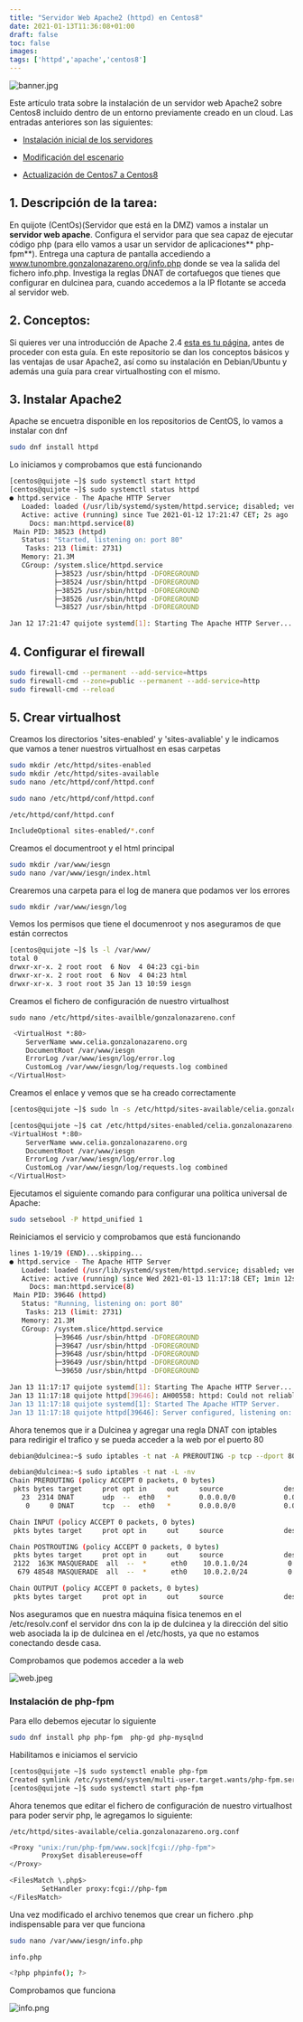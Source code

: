 ```yaml
---
title: "Servidor Web Apache2 (httpd) en Centos8"
date: 2021-01-13T11:36:08+01:00
draft: false
toc: false
images:
tags: ['httpd','apache','centos8']
---
```


![banner.jpg](/images/dns/banner.jpg)

Este artículo trata sobre la instalación de un servidor web Apache2 sobre Centos8 incluido dentro de un entorno previamente creado en un cloud. Las entradas anteriores son las siguientes:

* [Instalación inicial de los servidores](https://unbitdeinformacioncadadia.netlify.app/posts/2020/11/instalaci%C3%B3n-y-configuraci%C3%B3n-inicial-de-los-servidores/)

* [Modificación del escenario](https://unbitdeinformacioncadadia.netlify.app/posts/2020/12/red-dmz.-modificacion-del-escenario./)

* [Actualización de Centos7 a Centos8](https://unbitdeinformacioncadadia.netlify.app/posts/2020/11/actualizacion-de-centos7-a-centos8/)

## 1. Descripción de la tarea:

En quijote (CentOs)(Servidor que está en la DMZ) vamos a instalar un **servidor web apache**. Configura el servidor para que sea capaz de ejecutar código php (para ello vamos a usar un servidor de aplicaciones** php-fpm**). Entrega una captura de pantalla accediendo a www.tunombre.gonzalonazareno.org/info.php donde se vea la salida del fichero info.php. Investiga la reglas DNAT de cortafuegos que tienes que configurar en dulcinea para, cuando accedemos a la IP flotante se acceda al servidor web.

## 2. Conceptos:

Si quieres ver una introducción de Apache 2.4 [esta es tu página](https://github.com/CeliaGMqrz/virtualhosting_apache/blob/main/introduccion_apache.md), antes de proceder con esta guía. En este repositorio se dan los conceptos básicos y las ventajas de usar Apache2, así como su instalación en Debian/Ubuntu y además una guía para crear virtualhosting con el mismo.

## 3. Instalar Apache2

Apache se encuetra disponible en los repositorios de CentOS, lo vamos a instalar con dnf

```sh
sudo dnf install httpd
```

Lo iniciamos y comprobamos que está funcionando

```sh
[centos@quijote ~]$ sudo systemctl start httpd
[centos@quijote ~]$ sudo systemctl status httpd
● httpd.service - The Apache HTTP Server
   Loaded: loaded (/usr/lib/systemd/system/httpd.service; disabled; vendor preset: disabled)
   Active: active (running) since Tue 2021-01-12 17:21:47 CET; 2s ago
     Docs: man:httpd.service(8)
 Main PID: 38523 (httpd)
   Status: "Started, listening on: port 80"
    Tasks: 213 (limit: 2731)
   Memory: 21.3M
   CGroup: /system.slice/httpd.service
           ├─38523 /usr/sbin/httpd -DFOREGROUND
           ├─38524 /usr/sbin/httpd -DFOREGROUND
           ├─38525 /usr/sbin/httpd -DFOREGROUND
           ├─38526 /usr/sbin/httpd -DFOREGROUND
           └─38527 /usr/sbin/httpd -DFOREGROUND

Jan 12 17:21:47 quijote systemd[1]: Starting The Apache HTTP Server...
```

## 4. Configurar el firewall

```sh
sudo firewall-cmd --permanent --add-service=https
sudo firewall-cmd --zone=public --permanent --add-service=http
sudo firewall-cmd --reload
```

## 5. Crear virtualhost

Creamos los directorios 'sites-enabled' y 'sites-avaliable' y le indicamos que vamos a tener nuestros virtualhost en esas carpetas

```sh
sudo mkdir /etc/httpd/sites-enabled
sudo mkdir /etc/httpd/sites-available
sudo nano /etc/httpd/conf/httpd.conf 
```

```sh
sudo nano /etc/httpd/conf/httpd.conf 
```

`/etc/httpd/conf/httpd.conf `

```sh
IncludeOptional sites-enabled/*.conf
```

Creamos el documentroot y el html principal

```sh
sudo mkdir /var/www/iesgn
sudo nano /var/www/iesgn/index.html
```

Crearemos una carpeta para el log de manera que podamos ver los errores

```sh
sudo mkdir /var/www/iesgn/log
```

Vemos los permisos que tiene el documenroot y nos aseguramos de que están correctos

```sh
[centos@quijote ~]$ ls -l /var/www/
total 0
drwxr-xr-x. 2 root root  6 Nov  4 04:23 cgi-bin
drwxr-xr-x. 2 root root  6 Nov  4 04:23 html
drwxr-xr-x. 3 root root 35 Jan 13 10:59 iesgn
```

Creamos el fichero de configuración de nuestro virtualhost

`sudo nano /etc/httpd/sites-availble/gonzalonazareno.conf`

```sh
 <VirtualHost *:80>
    ServerName www.celia.gonzalonazareno.org
    DocumentRoot /var/www/iesgn     
    ErrorLog /var/www/iesgn/log/error.log
    CustomLog /var/www/iesgn/log/requests.log combined
</VirtualHost>

```

Creamos el enlace y vemos que se ha creado correctamente

```sh
[centos@quijote ~]$ sudo ln -s /etc/httpd/sites-available/celia.gonzalonazareno.org.conf /etc/httpd/sites-enabled/

[centos@quijote ~]$ cat /etc/httpd/sites-enabled/celia.gonzalonazareno.org.conf 
<VirtualHost *:80>
    ServerName www.celia.gonzalonazareno.org
    DocumentRoot /var/www/iesgn
    ErrorLog /var/www/iesgn/log/error.log
    CustomLog /var/www/iesgn/log/requests.log combined
</VirtualHost>

```

Ejecutamos el siguiente comando para configurar una política universal de Apache:

```sh
sudo setsebool -P httpd_unified 1
```

Reiniciamos el servicio y comprobamos que está funcionando

```sh
lines 1-19/19 (END)...skipping...
● httpd.service - The Apache HTTP Server
   Loaded: loaded (/usr/lib/systemd/system/httpd.service; disabled; vendor preset: disabled)
   Active: active (running) since Wed 2021-01-13 11:17:18 CET; 1min 12s ago
     Docs: man:httpd.service(8)
 Main PID: 39646 (httpd)
   Status: "Running, listening on: port 80"
    Tasks: 213 (limit: 2731)
   Memory: 21.3M
   CGroup: /system.slice/httpd.service
           ├─39646 /usr/sbin/httpd -DFOREGROUND
           ├─39647 /usr/sbin/httpd -DFOREGROUND
           ├─39648 /usr/sbin/httpd -DFOREGROUND
           ├─39649 /usr/sbin/httpd -DFOREGROUND
           └─39650 /usr/sbin/httpd -DFOREGROUND

Jan 13 11:17:17 quijote systemd[1]: Starting The Apache HTTP Server...
Jan 13 11:17:18 quijote httpd[39646]: AH00558: httpd: Could not reliably determine the server's fully qu>
Jan 13 11:17:18 quijote systemd[1]: Started The Apache HTTP Server.
Jan 13 11:17:18 quijote httpd[39646]: Server configured, listening on: port 80

```

Ahora tenemos que ir a Dulcinea y agregar una regla DNAT con iptables para redirigir el trafico y se pueda acceder a la web por el puerto 80

```sh
debian@dulcinea:~$ sudo iptables -t nat -A PREROUTING -p tcp --dport 80 -i eth0 -j DNAT --to 10.0.2.4:80

debian@dulcinea:~$ sudo iptables -t nat -L -nv
Chain PREROUTING (policy ACCEPT 0 packets, 0 bytes)
 pkts bytes target     prot opt in     out     source               destination         
   23  2314 DNAT       udp  --  eth0   *       0.0.0.0/0            0.0.0.0/0            udp dpt:53 to:10.0.1.2:53
    0     0 DNAT       tcp  --  eth0   *       0.0.0.0/0            0.0.0.0/0            tcp dpt:80 to:10.0.2.4:80

Chain INPUT (policy ACCEPT 0 packets, 0 bytes)
 pkts bytes target     prot opt in     out     source               destination         

Chain POSTROUTING (policy ACCEPT 0 packets, 0 bytes)
 pkts bytes target     prot opt in     out     source               destination         
 2122  163K MASQUERADE  all  --  *      eth0    10.0.1.0/24          0.0.0.0/0           
  679 48548 MASQUERADE  all  --  *      eth0    10.0.2.0/24          0.0.0.0/0           

Chain OUTPUT (policy ACCEPT 0 packets, 0 bytes)
 pkts bytes target     prot opt in     out     source               destination  
```

Nos aseguramos que en nuestra máquina física tenemos en el /etc/resolv.conf el servidor dns con la ip de dulcinea y la dirección del sitio web asociada la ip de dulcinea en el /etc/hosts, ya que no estamos conectando desde casa.


Comprobamos que podemos acceder a la web

![web.jpeg](/images/dns/web.jpeg)

### Instalación de php-fpm

Para ello debemos ejecutar lo siguiente

```sh
sudo dnf install php php-fpm  php-gd php-mysqlnd
```

Habilitamos e iniciamos el servicio

```sh
[centos@quijote ~]$ sudo systemctl enable php-fpm
Created symlink /etc/systemd/system/multi-user.target.wants/php-fpm.service → /usr/lib/systemd/system/php-fpm.service.
[centos@quijote ~]$ sudo systemctl start php-fpm
```

Ahora tenemos que editar el fichero de configuración de nuestro virtualhost para poder servir php, le agregamos lo siguiente:

`/etc/httpd/sites-available/celia.gonzalonazareno.org.conf`

```sh
<Proxy "unix:/run/php-fpm/www.sock|fcgi://php-fpm">
        ProxySet disablereuse=off
</Proxy>

<FilesMatch \.php$>
        SetHandler proxy:fcgi://php-fpm
</FilesMatch>
```

Una vez modificado el archivo tenemos que crear un fichero .php indispensable para ver que funciona

```sh
sudo nano /var/www/iesgn/info.php
```

`info.php`

```sh
<?php phpinfo(); ?>
```

Comprobamos que funciona

![info.png](/images/dns/info.png)